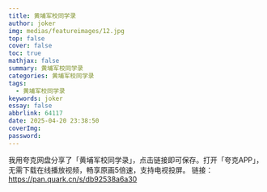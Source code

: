 ```yaml
---
title: 黄埔军校同学录
author: joker
img: medias/featureimages/12.jpg
top: false
cover: false
toc: true
mathjax: false
summary: 黄埔军校同学录
categories: 黄埔军校同学录
tags:
  - 黄埔军校同学录
keywords: joker
essay: false
abbrlink: 64117
date: 2025-04-20 23:38:50
coverImg:
password:
---
```


我用夸克网盘分享了「黄埔军校同学录」，点击链接即可保存。打开「夸克APP」，无需下载在线播放视频，畅享原画5倍速，支持电视投屏。
链接：https://pan.quark.cn/s/db92538a6a30
